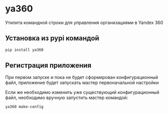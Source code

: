 # ya360

Утилита командной строки для управления организациями в Yandex 360

## Установка из pypi командой

```bash
pip install ya360
```

## Регистрация приложения

При первом запуске и пока не будет сформирован конфигурационный файл,
приложение будет запускать мастер первоначальной настройки

Если же необходимо изменить уже существующий конфигурационный файл, необходимо вручную запустить мастер командой:

```bash
ya360 make-config
```
